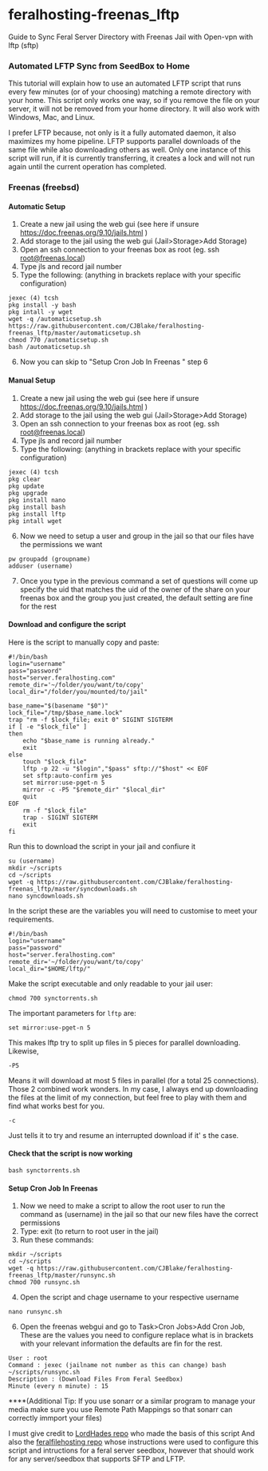 # feralhosting-freenas_lftp
Guide to Sync Feral Server Directory with Freenas Jail with Open-vpn with lftp (sftp)

### Automated LFTP Sync from SeedBox to Home

This tutorial will explain how to use an automated LFTP script that runs every few minutes (or of your choosing) matching a remote directory with your home.  This script only works one way, so if you remove the file on your server, it will not be removed from your home directory.  It will also work with Windows, Mac, and Linux.

I prefer LFTP because, not only is it a fully automated daemon, it also maximizes my home pipeline. LFTP supports parallel downloads of the same file while also downloading others as well. Only one instance of this script will run, if it is currently transferring, it creates a lock and will not run again until the current operation has completed.

### Freenas (freebsd) 

#### Automatic Setup ####
1. Create a new jail using the web gui (see here if unsure https://doc.freenas.org/9.10/jails.html )
2. Add storage to the jail using the web gui (Jail>Storage>Add Storage)
3. Open an ssh connection to your freenas box as root (eg. ssh root@freenas.local)
4. Type jls and record jail number 
5. Type the following: (anything in brackets replace with your specific configuration)
  ~~~
  jexec (4) tcsh
  pkg install -y bash
  pkg intall -y wget
  wget -q /automaticsetup.sh https://raw.githubusercontent.com/CJBlake/feralhosting-freenas_lftp/master/automaticsetup.sh
  chmod 770 /automaticsetup.sh
  bash /automaticsetup.sh
  ~~~
 6. Now you can skip to "Setup Cron Job In Freenas " step 6

#### Manual Setup

1. Create a new jail using the web gui (see here if unsure https://doc.freenas.org/9.10/jails.html )
2. Add storage to the jail using the web gui (Jail>Storage>Add Storage)
3. Open an ssh connection to your freenas box as root (eg. ssh root@freenas.local)
4. Type jls and record jail number 
5. Type the following: (anything in brackets replace with your specific configuration)
  ~~~
  jexec (4) tcsh
  pkg clear
  pkg update
  pkg upgrade
  pkg install nano
  pkg install bash
  pkg install lftp
  pkg intall wget
  ~~~
6. Now we need to setup a user and group in the jail so that our files have the permissions we want
  ~~~
  pw groupadd (groupname)
  adduser (username)
  ~~~
7. Once you type in the previous command a set of questions will come up specify the uid that matches the uid of the owner of the share on your freenas box and the group you just created, the default setting are fine for the rest

#### Download and configure the script

Here is the script to manually copy and paste:

~~~
#!/bin/bash
login="username"
pass="password"
host="server.feralhosting.com"
remote_dir='~/folder/you/want/to/copy'
local_dir="/folder/you/mounted/to/jail"

base_name="$(basename "$0")"
lock_file="/tmp/$base_name.lock"
trap "rm -f $lock_file; exit 0" SIGINT SIGTERM
if [ -e "$lock_file" ]
then
    echo "$base_name is running already."
    exit
else
    touch "$lock_file"
    lftp -p 22 -u "$login","$pass" sftp://"$host" << EOF
    set sftp:auto-confirm yes
    set mirror:use-pget-n 5
    mirror -c -P5 "$remote_dir" "$local_dir"
    quit
EOF
    rm -f "$lock_file"
    trap - SIGINT SIGTERM
    exit
fi
~~~

Run this to download the script in your jail and confiure it 

~~~
su (username) 
mkdir ~/scripts
cd ~/scripts
wget -q https://raw.githubusercontent.com/CJBlake/feralhosting-freenas_lftp/master/syncdownloads.sh
nano syncdownloads.sh
~~~

In the script these are the variables you will need to customise to meet your requirements.

~~~
#!/bin/bash
login="username"
pass="password"
host="server.feralhosting.com"
remote_dir='~/folder/you/want/to/copy'
local_dir="$HOME/lftp/"
~~~

Make the script executable and only readable to your jail user:

~~~
chmod 700 synctorrents.sh
~~~

The important parameters for `lftp` are:

~~~
set mirror:use-pget-n 5
~~~

This makes lftp try to split up files in 5 pieces for parallel downloading. Likewise,

~~~
-P5
~~~

 
Means it will download at most 5 files in parallel (for a total 25 connections). Those 2 combined work wonders. In my case, I always end up downloading the files at the limit of my connection, but feel free to play with them and find what works best for you.

~~~
-c
~~~
Just tells it to try and resume an interrupted download if it' s the case.

#### Check that the script is now working 

~~~
bash synctorrents.sh
~~~

#### Setup Cron Job In Freenas 
1. Now we need to make a script to allow the root user to run the command as (username) in the jail so that our new files have the correct permissions
2. Type: exit (to return to root user in the jail)
3. Run these commands:
  ~~~
  mkdir ~/scripts
  cd ~/scripts
  wget -q https://raw.githubusercontent.com/CJBlake/feralhosting-freenas_lftp/master/runsync.sh
  chmod 700 runsync.sh
  ~~~
4. Open the script and chage username to your respective username
  ~~~
  nano runsync.sh
  ~~~
6. Open the freenas webgui and go to Task>Cron Jobs>Add Cron Job, These are the values you need to 
configure replace what is in   brackets with your relevant information the defaults are fin for the rest. 
  ~~~
  User : root
  Command : jexec (jailname not number as this can change) bash ~/scripts/runsync.sh
  Description : (Download Files From Feral Seedbox)
  Minute (every n minute) : 15
  ~~~
  
  ****(Additional Tip: If you use sonarr or a similar program to manage your media make sure you use Remote Path Mappings so that sonarr can correctly immport your files)
    

I must give credit to [LordHades repo](http://www.torrent-invites.com/seedbox-tutorials/132965-tutorial-auto-sync-seedbox-home-linux-mac-machine-lftp-shell-script.html) who made the basis of this script
And also the [feralfilehosting repo](https://github.com/feralhosting/feralfilehosting/blob/master/Feral%20Wiki/SFTP%20and%20FTP/LFTP%20-%20Automated%20sync%20from%20seedbox%20to%20home/readme.md) whose instructions were used to configure this script and intructions for a feral server seedbox, however that should work for any server/seedbox that supports SFTP and LFTP.
